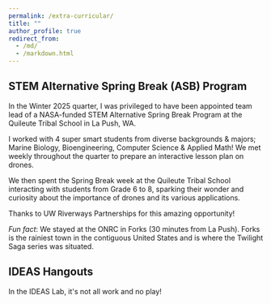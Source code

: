 ```yaml
---
permalink: /extra-curricular/
title: ""
author_profile: true
redirect_from: 
  - /md/
  - /markdown.html
---
```


## STEM Alternative Spring Break (ASB) Program 

In the Winter 2025 quarter, I was privileged to have been appointed team lead of a NASA-funded STEM
Alternative Spring Break Program at the Quileute Tribal School in La Push, WA. 

I worked with 4 super smart students from diverse backgrounds & majors; Marine Biology, Bioengineering, Computer Science & Applied Math! We met weekly throughout the quarter to prepare an interactive lesson plan on drones. 

We then spent the Spring Break week at the Quileute Tribal School interacting with students from Grade 6 to 8, sparking their wonder and curiosity about the importance of drones and its various applications. 

Thanks to UW Riverways Partnerships for this amazing opportunity! 

*Fun fact*: We stayed at the ONRC in Forks (30 minutes from La Push). Forks is the rainiest town in the contiguous United States and is where the Twilight Saga series was situated. 


<!-- Image with my super smart team -->
<!-- Enjoying the sunset -->
<!-- Card from the students -->
<!-- Group picture! -->
<!-- Bella's truck! -->



## IDEAS Hangouts 

In the IDEAS Lab, it's not all work and no play! 
<!-- Game night picture at June's -->

